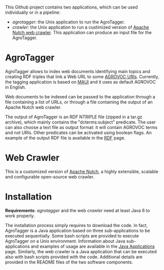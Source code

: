 This Github project contains two applications, which can be used individually or in a pipeline:

- *agrotagger*: the Unix application to run the AgroTagger.
- *crawler*:  the Unix application to run a custimized version of [Apache Nutch web crawler](http://nutch.apache.org/). This application can produce an input file for the AgroTagger.

AgroTagger
==========

AgroTagger allows to index web documents identifying main topics and creating RDF triples that link a Web URL to some [AGROVOC URIs](http://aims.fao.org/standards/agrovoc/about). Currently, the tagging application is based on [MAUI](https://code.google.com/p/maui-indexer/) and it uses as default AGROVOC in English. 

Web documents to be indexed can be passed to the application through a file containing a list of URLs, or through a file containing the output of an Apache Nutch web crawler.

The output of AgroTagger is an RDF NTRIPLE file (zipped in a tar.gz archive), which mainly contains the "dcterms:subject" predicate. The user can also choose a text file as output format: it will contain AGROVOC terms and not URIs. Other predicates can be activated using boolean flags. An example of the output RDF file is available in the [RDF](https://github.com/agrisfao/agrotagger/wiki/Example-of-AgroTagger-output) page.

Web Crawler
==========
This is a customized version of [Apache Nutch](http://nutch.apache.org/), a highly extensible, scalable and configurable open-source web crawler.

Installation
==========

**Requirements**: *agrotagger* and the web *crawler* need at least Java 6 to work properly.

The installation process simply requires to download the code. In fact, AgroTagger is a Java application based on three sub-applications to be executed sequentially. Some bash scripts are provided to execute AgroTagger on a Unix environment. Information about Java sub-applications and examples of usage are available in the [Java Applications](https://github.com/agrisfao/agrotagger/wiki/Java-Applications) page. Similarly, the web crawler is a Java application that can be executed also with bash scripts provided with the code. Additional details are provided in the README files of the two software components.


  
